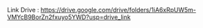 Link Drive : https://drive.google.com/drive/folders/1iA6xRpUW5m-VMYcB9BorZn2fxuyo5YWD?usp=drive_link
